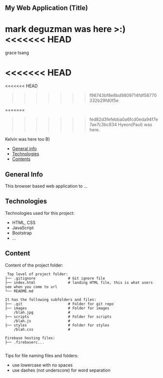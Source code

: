 ## My Web Application (Title)


mark deguzman was here >:)
<<<<<<< HEAD
=======

grace tsang

<<<<<<< HEAD
=======
<<<<<<< HEAD
>>>>>>> f98743bf8e8bd9809714fdf58770332b29fd0f5e

=======
>>>>>>> fed82d3fefebba0a6fcd0eda94f7e7ae7c3bc834
Hyeon(Paul) was here.

Kelvin was here too B)

* [General info](#general-info)
* [Technologies](#technologies)
* [Contents](#content)

## General Info
This browser based web application to ...
	
## Technologies
Technologies used for this project:
* HTML, CSS
* JavaScript
* Bootstrap 
* ...
	
## Content
Content of the project folder:

```
 Top level of project folder: 
├── .gitignore               # Git ignore file
├── index.html               # landing HTML file, this is what users see when you come to url
└── README.md

It has the following subfolders and files:
├── .git                     # Folder for git repo
├── images                   # Folder for images
    /blah.jpg                # 
├── scripts                  # Folder for scripts
    /blah.js                 # 
├── styles                   # Folder for styles
    /blah.css                # 

Firebase hosting files: 
├── .firebaserc...


```

Tips for file naming files and folders:
* use lowercase with no spaces
* use dashes (not underscore) for word separation

